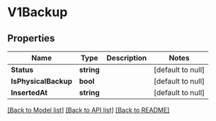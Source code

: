 # V1Backup

## Properties
Name | Type | Description | Notes
------------ | ------------- | ------------- | -------------
**Status** | **string** |  | [default to null]
**IsPhysicalBackup** | **bool** |  | [default to null]
**InsertedAt** | **string** |  | [default to null]

[[Back to Model list]](../README.md#documentation-for-models) [[Back to API list]](../README.md#documentation-for-api-endpoints) [[Back to README]](../README.md)

